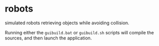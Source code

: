 robots
======

simulated robots retrieving objects while avoiding collision.



Running either the `guibuild.bat` or `guibuild.sh` scripts will compile the sources, and then launch the application.